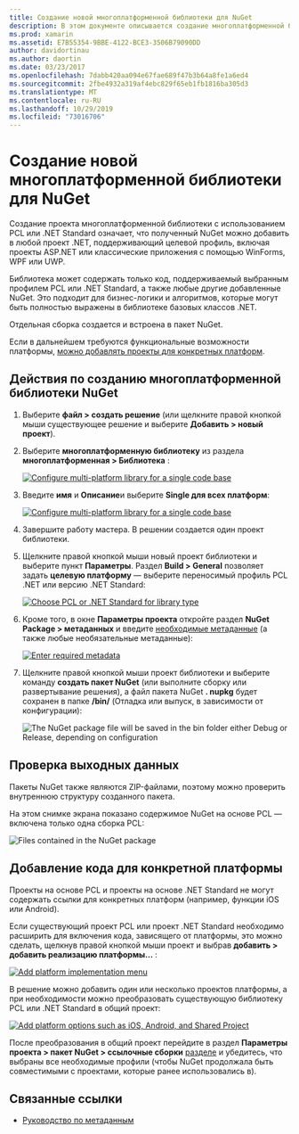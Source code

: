 ```yaml
---
title: Создание новой многоплатформенной библиотеки для NuGet
description: В этом документе описывается создание многоплатформенной библиотеки для использования с NuGet. Этот метод подходит для бизнес-логики и алгоритмов, которые могут быть полностью выражены в библиотеке базовых классов .NET и, таким образом, выполняться на всех целевых платформах без кода, зависящего от платформы.
ms.prod: xamarin
ms.assetid: E7B55354-9BBE-4122-BCE3-3506B79090DD
author: davidortinau
ms.author: daortin
ms.date: 03/23/2017
ms.openlocfilehash: 7dabb420aa094e67fae689f47b3b64a8fe1a6ed4
ms.sourcegitcommit: 2fbe4932a319af4ebc829f65eb1fb1816ba305d3
ms.translationtype: MT
ms.contentlocale: ru-RU
ms.lasthandoff: 10/29/2019
ms.locfileid: "73016706"
---
```

# <a name="creating-a-new-multiplatform-library-for-nuget"></a>Создание новой многоплатформенной библиотеки для NuGet

Создание проекта многоплатформенной библиотеки с использованием PCL или .NET Standard означает, что полученный NuGet можно добавить в любой проект .NET, поддерживающий целевой профиль, включая проекты ASP.NET или классические приложения с помощью WinForms, WPF или UWP.

Библиотека может содержать только код, поддерживаемый выбранным профилем PCL или .NET Standard, а также любые другие добавленные NuGet.
Это подходит для бизнес-логики и алгоритмов, которые могут быть полностью выражены в библиотеке базовых классов .NET.

Отдельная сборка создается и встроена в пакет NuGet.

Если в дальнейшем требуются функциональные возможности платформы, [можно добавлять проекты для конкретных платформ](#add-platforms).

## <a name="steps-to-create-a-multiplatform-library-nuget"></a>Действия по созданию многоплатформенной библиотеки NuGet

1. Выберите **файл > создать решение** (или щелкните правой кнопкой мыши существующее решение и выберите **Добавить > новый проект**).

2. Выберите **многоплатформенную библиотеку** из раздела **многоплатформенная > Библиотека** :

   [![](single-codebase-images/mulitplatform-library-sml.png "Configure multi-platform library for a single code base")](single-codebase-images/mulitplatform-library.png#lightbox)

3. Введите **имя** и **Описание**и выберите **Single для всех платформ**:

   [![](single-codebase-images/single-configure-sml.png "Configure multi-platform library for a single code base")](single-codebase-images/single-configure.png#lightbox)

4. Завершите работу мастера. В решении создается один проект библиотеки.

5. Щелкните правой кнопкой мыши новый проект библиотеки и выберите пункт **Параметры**. Раздел **Build > General** позволяет задать **целевую платформу** — выберите переносимый профиль PCL .NET или версию .NET Standard:

   [![](single-codebase-images/single-choose-type-sml.png "Choose PCL or .NET Standard for library type")](single-codebase-images/single-choose-type.png#lightbox)

6. Кроме того, в окне **Параметры проекта** откройте раздел **NuGet Package > метаданных** и введите [необходимые метаданные](~/cross-platform/app-fundamentals/nuget-multiplatform-libraries/metadata.md) (а также любые необязательные метаданные):

   [![](single-codebase-images/single-metadata-sml.png "Enter required metadata")](single-codebase-images/single-metadata.png#lightbox)

7. Щелкните правой кнопкой мыши проект библиотеки и выберите команду **создать пакет NuGet** (или выполните сборку или развертывание решения), а файл пакета NuGet **. nupkg** будет сохранен в папке **/bin/** (Отладка или выпуск, в зависимости от конфигурации):

   ![](single-codebase-images/create-nuget-package.png "The NuGet package file will be saved in the bin folder either Debug or Release, depending on configuration")

## <a name="verifying-the-output"></a>Проверка выходных данных

Пакеты NuGet также являются ZIP-файлами, поэтому можно проверить внутреннюю структуру созданного пакета.

На этом снимке экрана показано содержимое NuGet на основе PCL — включена только одна сборка PCL:

![](single-codebase-images/nuget-output.png "Files contained in the NuGet package")

<a name="add-platforms" />

## <a name="adding-platform-specific-code"></a>Добавление кода для конкретной платформы

Проекты на основе PCL и проекты на основе .NET Standard не могут содержать ссылки для конкретных платформ (например, функции iOS или Android).

Если существующий проект PCL или проект .NET Standard необходимо расширить для включения кода, зависящего от платформы, это можно сделать, щелкнув правой кнопкой мыши проект и выбрав **добавить > добавить реализацию платформы...** :

[![](single-codebase-images/add-later-sml.png "Add platform implementation menu")](single-codebase-images/add-later.png#lightbox)

В решение можно добавить один или несколько проектов платформы, а при необходимости можно преобразовать существующую библиотеку PCL или .NET Standard в общий проект:

[![](single-codebase-images/add-later-platforms-sml.png "Add platform options such as iOS, Android, and Shared Project")](single-codebase-images/add-later-platforms-sml.png#lightbox)

После преобразования в общий проект перейдите в раздел **Параметры проекта > пакет NuGet > ссылочные сборки**
[разделе](~/cross-platform/app-fundamentals/nuget-multiplatform-libraries/platform-specific.md) и убедитесь, что выбраны все необходимые профили (чтобы NuGet продолжала быть совместимыми с проектами, которые ранее использовались в).

## <a name="related-links"></a>Связанные ссылки

- [Руководство по метаданным](~/cross-platform/app-fundamentals/nuget-multiplatform-libraries/metadata.md)
